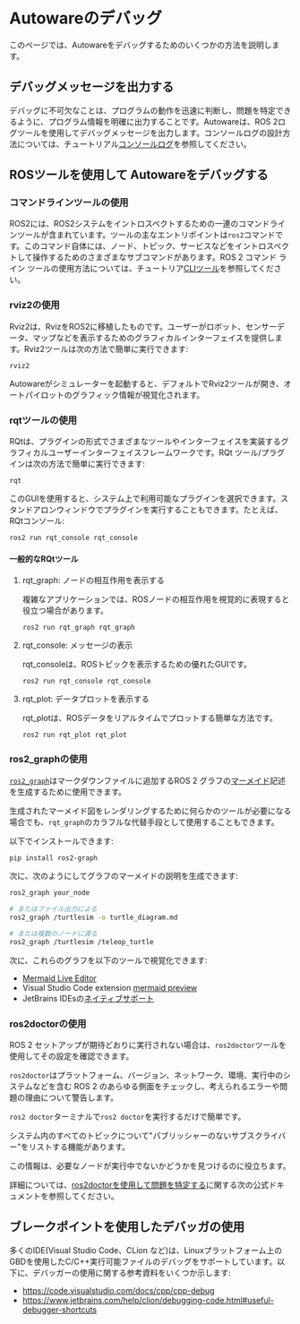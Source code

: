 # Autowareのデバッグ

このページでは、Autowareをデバッグするためのいくつかの方法を説明します。

## デバッグメッセージを出力する

デバッグに不可欠なことは、プログラムの動作を迅速に判断し、問題を特定できるように、プログラム情報を明確に出力することです。Autowareは、ROS 2ログツールを使用してデバッグメッセージを出力します。コンソールログの設計方法については、チュートリアル[コンソールログ](../../contributing/coding-guidelines/ros-nodes/console-logging.md)を参照してください。

## ROSツールを使用して Autowareをデバッグする

### コマンドラインツールの使用

ROS2には、ROS2システムをイントロスペクトするための一連のコマンドラインツールが含まれています。ツールの主なエントリポイントは`ros2`コマンドです。このコマンド自体には、ノード、トピック、サービスなどをイントロスペクトして操作するためのさまざまなサブコマンドがあります。ROS 2 コマンド ライン ツールの使用方法については、チュートリア[CLIツール](http://docs.ros.org/en/galactic/Tutorials/Beginner-CLI-Tools.html)を参照してください。

### rviz2の使用

Rviz2は、RvizをROS2に移植したものです。ユーザーがロボット、センサーデータ、マップなどを表示するためのグラフィカルインターフェイスを提供します。Rviz2ツールは次の方法で簡単に実行できます:

```console
rviz2
```

Autowareがシミュレーターを起動すると、デフォルトでRviz2ツールが開き、オートパイロットのグラフィック情報が視覚化されます。

### rqtツールの使用

RQtは、プラグインの形式でさまざまなツールやインターフェイスを実装するグラフィカルユーザーインターフェイスフレームワークです。RQt ツール/プラグインは次の方法で簡単に実行できます:

```console
rqt
```

このGUIを使用すると、システム上で利用可能なプラグインを選択できます。スタンドアロンウィンドウでプラグインを実行することもできます。たとえば、RQtコンソール:

```console
ros2 run rqt_console rqt_console
```

#### 一般的なRQtツール

1. rqt_graph: ノードの相互作用を表示する

   複雑なアプリケーションでは、ROSノードの相互作用を視覚的に表現すると役立つ場合があります。

   ```console
   ros2 run rqt_graph rqt_graph
   ```

2. rqt_console: メッセージの表示

   rqt_consoleは、ROSトピックを表示するための優れたGUIです。

   ```console
   ros2 run rqt_console rqt_console
   ```

3. rqt_plot: データプロットを表示する

   rqt_plotは、ROSデータをリアルタイムでプロットする簡単な方法です。

   ```console
   ros2 run rqt_plot rqt_plot
   ```

### ros2_graphの使用

[`ros2_graph`](https://github.com/kiwicampus/ros2_graph)はマークダウンファイルに追加するROS 2 グラフの[マーメイド](https://mermaid.js.org/#/)記述を生成するために使用できます。

生成されたマーメイド図をレンダリングするために何らかのツールが必要になる場合でも、`rqt_graph`のカラフルな代替手段として使用することもできます。

以下でインストールできます:

```bash
pip install ros2-graph
```

次に、次のようにしてグラフのマーメイドの説明を生成できます:

```bash
ros2_graph your_node

# またはファイル出力による
ros2_graph /turtlesim -o turtle_diagram.md

# または複数のノードに渡る
ros2_graph /turtlesim /teleop_turtle
```

次に、これらのグラフを以下のツールで視覚化できます:

- [Mermaid Live Editor](https://mermaid-js.github.io/mermaid-live-editor/)
- Visual Studio Code extension [mermaid preview](https://marketplace.visualstudio.com/items?itemName=vstirbu.vscode-mermaid-preview)
- JetBrains IDEsの[ネイティブサポート](https://www.jetbrains.com/go/guide/tips/mermaid-js-support-in-markdown/)

### ros2doctorの使用

ROS 2 セットアップが期待どおりに実行されない場合は、`ros2doctor`ツールを使用してその設定を確認できます。

`ros2doctor`はプラットフォーム、バージョン、ネットワーク、環境、実行中のシステムなどを含む ROS 2 のあらゆる側面をチェックし、考えられるエラーや問題の理由について警告します。

`ros2 doctor`ターミナルで`ros2 doctor`を実行するだけで簡単です。

システム内のすべてのトピックについて"パブリッシャーのないサブスクライバー"をリストする機能があります。

この情報は、必要なノードが実行中でないかどうかを見つけるのに役立ちます。

詳細については、[ros2doctorを使用して問題を特定する](https://docs.ros.org/en/rolling/Tutorials/Beginner-Client-Libraries/Getting-Started-With-Ros2doctor.html)に関する次の公式ドキュメントを参照してください。

## ブレークポイントを使用したデバッガの使用

多くのIDE(Visual Studio Code、CLion など)は、Linuxプラットフォーム上のGBDを使用したC/C++実行可能ファイルのデバッグをサポートしています。以下に、デバッガーの使用に関する参考資料をいくつか示します:

- <https://code.visualstudio.com/docs/cpp/cpp-debug>
- <https://www.jetbrains.com/help/clion/debugging-code.html#useful-debugger-shortcuts>
